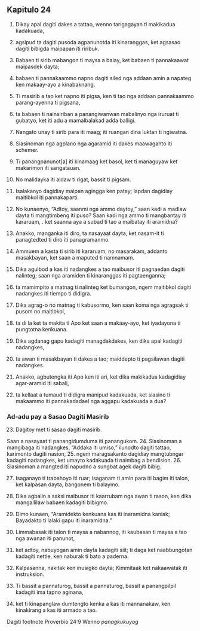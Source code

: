 Kapitulo 24
-----------

1. Dikay apal dagiti dakes a tattao, wenno tarigagayan ti makikadua kadakuada,
2. agsipud ta dagiti pusoda agpanunotda iti kinaranggas, ket agsasao dagiti bibigda maipapan iti riribuk.

3. Babaen ti sirib mabangon ti maysa a balay, ket babaen ti pannakaawat maipasdek dayta;
4. babaen ti pannakaammo napno dagiti siled
   nga addaan amin a napateg ken makaay-ayo a kinabaknang.
5. Ti masirib a tao ket napno iti pigsa, ken ti tao nga addaan pannakaammo parang-ayenna ti pigsana,
6. ta babaen ti nainsiriban a panangiwanwan mabalinyo nga iruruat ti gubatyo, ket iti adu a mamalbalakad adda balligi.
7. Nangato unay ti sirib para iti maag;
   iti ruangan dina luktan ti ngiwatna.

8. Siasinoman nga agplano nga agaramid iti dakes
   maawaganto iti schemer.
9. Ti panangpanunot[a] iti kinamaag ket basol, ket ti managuyaw ket makarimon iti sangatauan.

10. No malidayka iti aldaw ti rigat, bassit ti pigsam.
11. Isalakanyo dagidiay maipan agingga ken patay;
    lapdan dagidiay maitibkol iti pannakaparti.
12. No kunaenyo, “Adtoy, saanmi nga ammo daytoy,” saan kadi a madlaw dayta ti mangtimbeng iti puso?
    Saan kadi nga ammo ti mangbantay iti kararuam, .
    ket saanna aya a subad ti tao a maibatay iti aramidna?

13. Anakko, manganka iti diro, ta nasayaat dayta, ket nasam-it ti panagtedted ti diro iti panagramanmo.
14. Ammuem a kasta ti sirib iti kararuam;
    no masarakam, addanto masakbayan, ket saan a maputed ti namnamam.

15. Dika agulbod a kas iti nadangkes a tao maibusor iti pagnaedan dagiti nalinteg;
    saan nga aramiden ti kinaranggas iti pagtaenganna;
16. ta mamimpito a matnag ti nalinteg ket bumangon, ngem maitibkol dagiti nadangkes iti tiempo ti didigra.

17. Dika agrag-o no matnag ti kabusormo, ken saan koma nga agragsak ti pusom no maitibkol,
18. ta di la ket ta makita ti Apo ket saan a makaay-ayo, ket iyadayona ti pungtotna kenkuana.

19. Dika agdanag gapu kadagiti managdakdakes, ken dika apal kadagiti nadangkes,
20. ta awan ti masakbayan ti dakes a tao;
    maiddepto ti pagsilawan dagiti nadangkes.

21. Anakko, agbutengka iti Apo ken iti ari, ket dika makikadua kadagidiay agar-aramid iti sabali,
22. ta kellaat a tumaud ti didigra manipud kadakuada, ket siasino ti makaammo iti pannakadadael nga aggapu kadakuada a dua?

### Ad-adu pay a Sasao Dagiti Masirib

23. Dagitoy met ti sasao dagiti masirib.

Saan a nasayaat ti panangidumduma iti panangukom.
24. Siasinoman a mangibaga iti nadangkes, “Addaka iti umiso,” ilunodto dagiti tattao, karimonto dagiti nasion,
25. ngem maragsakanto dagidiay mangtubngar kadagiti nadangkes, ket umayto kadakuada ti naimbag a bendision.
26. Siasinoman a mangted iti napudno a sungbat
    agek dagiti bibig.

27. Isaganayo ti trabahoyo iti ruar;
    isaganam ti amin para iti bagim iti talon, ket kalpasan dayta, bangonem ti balaymo.

28. Dika agbalin a saksi maibusor iti kaarrubam nga awan ti rason, ken dika mangallilaw babaen kadagiti bibigmo.
29. Dimo kunaen, “Aramidekto kenkuana kas iti inaramidna kaniak;
    Bayadakto ti lalaki gapu iti inaramidna.”

30. Limmabasak iti talon ti maysa a nabannog, iti kaubasan ti maysa a tao nga awanan iti panunot,
31. ket adtoy, nabuyogan amin dayta kadagiti siit;
    ti daga ket naabbungotan kadagiti nettle, ken naburak ti bato a paderna.
32. Kalpasanna, nakitak ken inusigko dayta;
    Kimmitaak ket nakaawatak iti instruksion.
33. Ti bassit a pannaturog, bassit a pannaturog, bassit a panangpilpil kadagiti ima tapno aginana,
34. ket ti kinapanglaw dumtengto kenka a kas iti mannanakaw, ken kinakirang a kas iti armado a tao.

Dagiti footnote
Proverbio 24:9 Wenno *panagkukuyog*